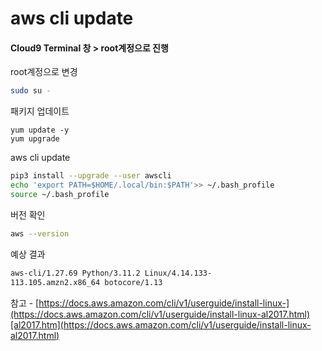 # aws cli update​

#### Cloud9 Terminal 창 > root계정으로 진행​

root계정으로 변경

```bash
sudo su -
```

패키지 업데이트

```shell
yum update -y
yum upgrade
```

aws cli update

```bash
pip3 install --upgrade --user awscli
echo 'export PATH=$HOME/.local/bin:$PATH'>> ~/.bash_profile
source ~/.bash_profile
```

버전 확인

```bash
aws --version
```

예상 결과

```bash
aws-cli/1.27.69 Python/3.11.2 Linux/4.14.133-
113.105.amzn2.x86_64 botocore/1.13​
```

참고 - [https://docs.aws.amazon.com/cli/v1/userguide/install-linux-](https://docs.aws.amazon.com/cli/v1/userguide/install-linux-al2017.html)[al2017.htm](https://docs.aws.amazon.com/cli/v1/userguide/install-linux-al2017.html)
